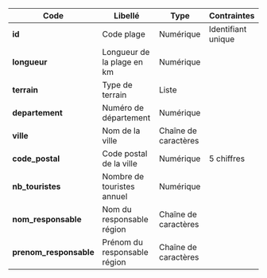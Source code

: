 | Code                   | Libellé                      | Type                 | Contraintes        |
| ---------------------- | ---------------------------- | -------------------- | ------------------ |
| **id**                 | Code plage                   | Numérique            | Identifiant unique |
| **longueur**           | Longueur de la plage en km   | Numérique            |                    |
| **terrain**            | Type de terrain              | Liste                |                    |
| **departement**        | Numéro de département        | Numérique            |                    |
| **ville**              | Nom de la ville              | Chaîne de caractères |                    |
| **code_postal**        | Code postal de la ville      | Numérique            | 5 chiffres         |
| **nb_touristes**       | Nombre de touristes annuel   | Numérique            |                    |
| **nom_responsable**    | Nom du responsable région    | Chaîne de caractères |                    |
| **prenom_responsable** | Prénom du responsable région | Chaîne de caractères |                    |
